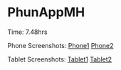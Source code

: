 # PhunAppMH

Time: 7.48hrs

Phone Screenshots: 
[Phone1](https://github.com/micahherrera/PhunAppMH/blob/master/ss/phone1.png)
[Phone2](https://github.com/micahherrera/PhunAppMH/blob/master/ss/phone2.png)

Tablet Screenshots: 
[Tablet1](https://github.com/micahherrera/PhunAppMH/blob/master/ss/tablet1.png)
[Tablet2](https://github.com/micahherrera/PhunAppMH/blob/master/ss/tablet2.png)
